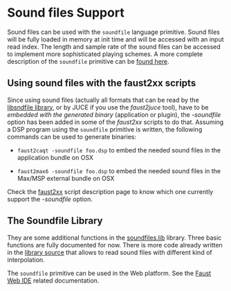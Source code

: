 # Sound files Support

Sound files can be used with the `soundfile` language primitive. Sound files will be fully loaded in memory at init time and will be accessed with an input read index. The length and sample rate of the sound files can be accessed to implement more sophisticated playing schemes. A more complete description of the `soundfile` primitive can be [found here](https://faustdoc.grame.fr/manual/syntax/#soundfile-primitive).

## Using sound files with the faust2xx scripts

Since using sound files (actually all formats that can be read by the [libsndfile library](http://www.mega-nerd.com/libsndfile/), or by JUCE if you use the *faust2juce* tool), have to be *embedded with the generated binary* (application or plugin), the *-soundfile* option has been added in some of the *faust2xx* scripts to do that. Assuming a DSP program using the  `soundfile` primitive is written, the following commands can be used to generate binaries:

- `faust2caqt -soundfile foo.dsp` to embed the needed sound files in the application bundle on OSX

- `faust2max6 -soundfile foo.dsp` to embed the needed sound files in the Max/MSP external bundle on OSX

Check the [faust2xx]( https://faustdoc.grame.fr/manual/tools/) script description page to know which one currently support the *-soundfile* option.

## The Soundfile Library

They are some additional functions in the [soundfiles.lib](https://faustlibraries.grame.fr/libs/soundfiles/) library. Three basic functions are fully documented for now. There is more code already written in the [library source](https://github.com/grame-cncm/faustlibraries/blob/master/soundfiles.lib) that allows to read sound files with different kind of interpolation.

The `soundfile` primitive can be used in the Web platform. See the [Faust Web IDE](https://github.com/grame-cncm/faustide?tab=readme-ov-file#soundfiles-access) related documentation.
